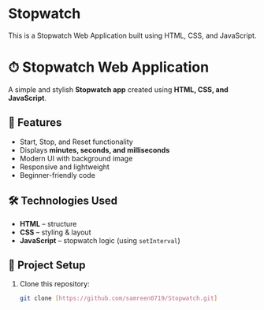 # Stopwatch
This is a Stopwatch Web Application built using HTML, CSS, and JavaScript.

# ⏱ Stopwatch Web Application

A simple and stylish **Stopwatch app** created using **HTML, CSS, and JavaScript**.

## 🚀 Features
- Start, Stop, and Reset functionality
- Displays **minutes, seconds, and milliseconds**
- Modern UI with background image
- Responsive and lightweight
- Beginner-friendly code

## 🛠️ Technologies Used
- **HTML** – structure
- **CSS** – styling & layout
- **JavaScript** – stopwatch logic (using `setInterval`)

## 📂 Project Setup
1. Clone this repository:
   ```bash
   git clone [https://github.com/samreen0719/Stopwatch.git]
